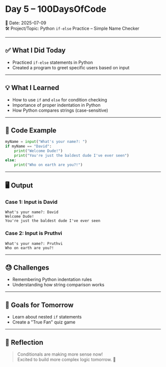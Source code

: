 
# Day 5 – 100DaysOfCode

📅 Date: 2025-07-09  
🛠️ Project/Topic: Python `if-else` Practice – Simple Name Checker

---

## ✅ What I Did Today

- Practiced `if-else` statements in Python  
- Created a program to greet specific users based on input

---

## 💡 What I Learned

- How to use `if` and `else` for condition checking  
- Importance of proper indentation in Python  
- How Python compares strings (case-sensitive)

---

## 🔧 Code Example

```python
myName = input("What's your name?: ")
if myName == "David":
    print("Welcome Dude!")
    print("You're just the baldest dude I've ever seen")
else:
    print("Who on earth are you?!")
```

---

## 🖥️ Output

### Case 1: Input is **David**

```
What's your name?: David
Welcome Dude!
You're just the baldest dude I've ever seen
```

### Case 2: Input is **Pruthvi**

```
What's your name?: Pruthvi
Who on earth are you?!
```

---

## 😓 Challenges

- Remembering Python indentation rules  
- Understanding how string comparison works

---

## 🎯 Goals for Tomorrow

- Learn about nested `if` statements  
- Create a "True Fan" quiz game

---

## 💬 Reflection

> Conditionals are making more sense now!  
Excited to build more complex logic tomorrow. 🚀
